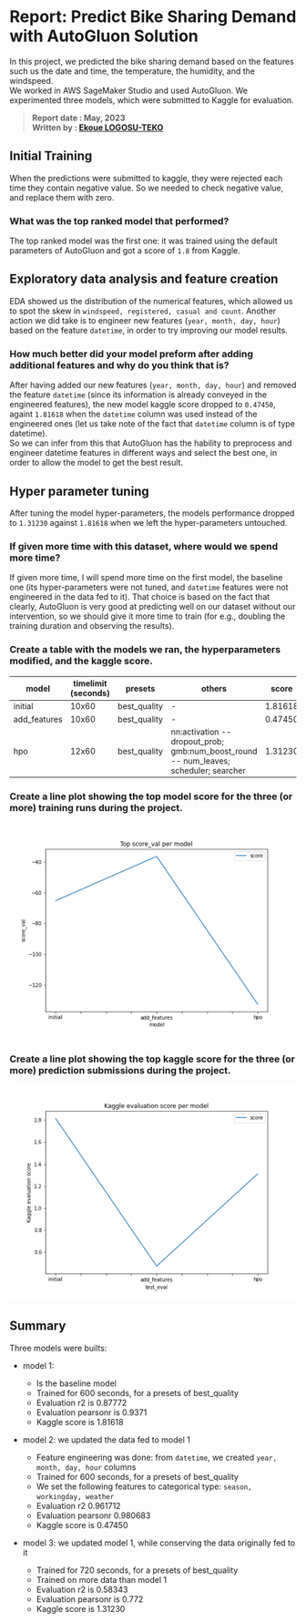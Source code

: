 # Report: Predict Bike Sharing Demand with AutoGluon Solution
In this project, we predicted the bike sharing demand based on the features such us the date and time, the temperature, the humidity, and the windspeed.     
We worked in AWS SageMaker Studio and used AutoGluon. We experimented three models, which were submitted to Kaggle for evaluation.

> **Report date : May, 2023**     
> **Written by : [Ekoue LOGOSU-TEKO](https://www.linkedin.com/in/ekouelogosuteko/?locale=en_US)**



## Initial Training
When the predictions were submitted to kaggle, they were rejected each time they contain negative value. So we needed to check negative value, and replace them with zero.


### What was the top ranked model that performed?
The top ranked model was the first one: it was trained using the default parameters of AutoGluon and got a score of `1.8` from Kaggle.


## Exploratory data analysis and feature creation
EDA showed us the distribution of the numerical features, which allowed us to spot the skew in `windspeed, registered, casual and count`. 
Another action we did take is to engineer new features (`year, month, day, hour`) based on the feature `datetime`, in order to try improving our model results.


### How much better did your model preform after adding additional features and why do you think that is?
After having added our new features (`year, month, day, hour`) and removed the feature `datetime` (since its information is already conveyed in the engineered features), the new model kaggle score dropped to `0.47450`, againt `1.81618` when the `datetime` column was used instead of the engineered ones (let us take note of the fact that `datetime` column is of type datetime).   
So we can infer from this that AutoGluon has the hability to preprocess and engineer datetime features in different ways and select the best one, in order to allow the model to get the best  result.


## Hyper parameter tuning
After tuning the model hyper-parameters, the models performance dropped to `1.31230` against `1.81618` when we left the hyper-parameters untouched.


### If given more time with this dataset, where would we spend more time?
If given more time, I will spend more time on the first model, the baseline one (its hyper-parameters were not tuned, and `datetime` features were not engineered in the data fed to it).
That choice is based on the fact that clearly, AutoGluon is very good at predicting well on our dataset without our intervention, so we should give it more time to train (for e.g., doubling the training duration and observing the results).

### Create a table with the models we ran, the hyperparameters modified, and the kaggle score.
|model|timelimit (seconds)|presets|others|score|
|--|--|--|--|--|
|initial|10x60|best_quality|-|1.81618|
|add_features|10x60|best_quality|-|0.47450|
|hpo|12x60|best_quality|nn:activation -- dropout_prob; gmb:num_boost_round -- num_leaves; scheduler; searcher|1.31230|

### Create a line plot showing the top model score for the three (or more) training runs during the project.
![model_train_score.png](img/model_train_score.png)

### Create a line plot showing the top kaggle score for the three (or more) prediction submissions during the project.
![model_test_score.png](img/model_test_score.png)

## Summary
Three models were builts:
- model 1:
  - Is the baseline model
  - Trained for 600 seconds, for a presets of best_quality
  - Evaluation r2 is 0.87772
  - Evaluation pearsonr is 0.9371
  - Kaggle score is 1.81618

- model 2: we updated the data fed to model 1
    - Feature engineering was done: from `datetime`, we created `year, month, day, hour` columns
    - Trained for 600 seconds, for a presets of best_quality
    - We set the following features to categorical type: `season, workingday, weather` 
    - Evaluation r2 0.961712
    - Evaluation pearsonr 0.980683
    - Kaggle score is 0.47450

- model 3: we updated model 1, while conserving the data originally fed to it
  - Trained for 720 seconds, for a presets of best_quality
  - Trained on more data than model 1
  - Evaluation r2 is 0.58343
  - Evaluation pearsonr is 0.772
  - Kaggle score is 1.31230